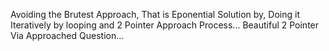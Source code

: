 Avoiding the Brutest Approach, That is Eponential Solution by,
Doing it Iteratively by looping and 2 Pointer Approach Process...
Beautiful 2 Pointer Via Approached Question...